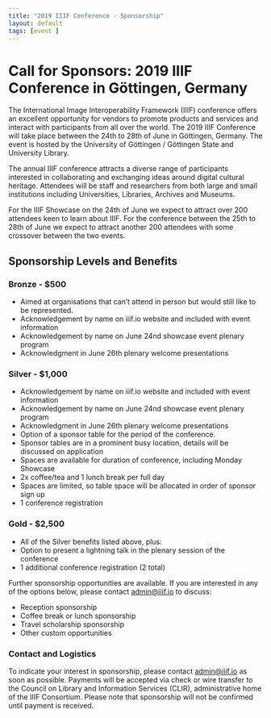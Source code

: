 ```yaml
---
title: "2019 IIIF Conference - Sponsorship"
layout: default
tags: [event ]
---
```


# Call for Sponsors: 2019 IIIF Conference in Göttingen, Germany

The International Image Interoperability Framework (IIIF) conference offers an excellent opportunity for vendors to promote products and services and interact with participants from all over the world. The 2019 IIIF Conference will take place between the 24th to 28th of June in Göttingen, Germany. The event is hosted by the University of Göttingen / Göttingen State and University Library.

The annual IIIF conference attracts a diverse range of participants interested in collaborating and exchanging ideas around digital cultural heritage. Attendees will be staff and researchers from both large and small institutions including Universities, Libraries, Archives and Museums. 

For the IIIF Showcase on the 24th of June we expect to attract over 200 attendees keen to learn about IIIF. For the conference between the 25th to 28th of June we expect to attract another 200 attendees with some crossover between the two events. 

## Sponsorship Levels and Benefits

### Bronze - $500
* Aimed at organisations that can’t attend in person but would still like to be represented.
* Acknowledgement by name on iiif.io website and included with event information
* Acknowledgement by name on June 24nd showcase event plenary program 
* Acknowledgment in June 26th plenary welcome presentations

### Silver - $1,000
* Acknowledgement by name on iiif.io website and included with event information
* Acknowledgement by name on June 24nd showcase event plenary program 
* Acknowledgment in June 26th plenary welcome presentations
* Option of a sponsor table for the period of the conference. 
* Sponsor tables are in a prominent busy location, details will be discussed on application
* Spaces are available for duration of conference, including Monday Showcase
* 2x coffee/tea and 1 lunch break per full day
* Spaces are limited, so table space will be allocated in order of sponsor sign up
* 1 conference registration

### Gold - $2,500
* All of the Silver benefits listed above, plus:
* Option to present a lightning talk in the plenary session of the conference 
* 1 additional conference registration (2 total)

Further sponsorship opportunities are available. If you are interested in any of the options below, please contact admin@iiif.io to discuss:
* Reception sponsorship
* Coffee break or lunch sponsorship
* Travel scholarship sponsorship
* Other custom opportunities

### Contact and Logistics

To indicate your interest in sponsorship, please contact <admin@iiif.io> as soon as possible. Payments will be accepted via check or wire transfer to the Council on Library and Information Services (CLIR), administrative home of the IIIF Consortium. Please note that sponsorship will not be confirmed until payment is received.
